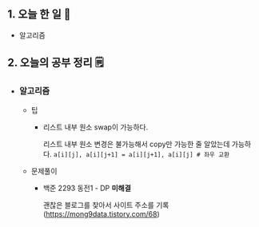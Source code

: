 <!-- 20211007 목 -->
<!--  



-->

## 1. 오늘 한 일 📅

*   알고리즘

## 2. 오늘의 공부 정리 🗒️

*   ### 알고리즘

    *   팁

        *   리스트 내부 원소 swap이 가능하다. 

            리스트 내부 원소 변경은 불가능해서 copy만 가능한 줄 알았는데 가능하다.
            `a[i][j], a[i][j+1] = a[i][j+1], a[i][j] # 좌우 교환`

    *   문제풀이

        *   백준 2293 동전1 - DP **미해결**
        
            괜찮은 블로그를 찾아서 사이트 주소를 기록 (https://mong9data.tistory.com/68)

